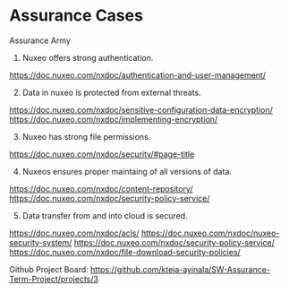 # Assurance Cases

Assurance Army

1. Nuxeo offers strong authentication.

https://doc.nuxeo.com/nxdoc/authentication-and-user-management/

2. Data in nuxeo is protected from external threats.

https://doc.nuxeo.com/nxdoc/sensitive-configuration-data-encryption/
https://doc.nuxeo.com/nxdoc/implementing-encryption/

3. Nuxeo has strong file permissions.

https://doc.nuxeo.com/nxdoc/security/#page-title

4. Nuxeos ensures proper maintaing of all versions of data.

https://doc.nuxeo.com/nxdoc/content-repository/
https://doc.nuxeo.com/nxdoc/security-policy-service/

5. Data transfer from and into cloud is secured.

https://doc.nuxeo.com/nxdoc/acls/
https://doc.nuxeo.com/nxdoc/nuxeo-security-system/
https://doc.nuxeo.com/nxdoc/security-policy-service/
https://doc.nuxeo.com/nxdoc/file-download-security-policies/


Github Project Board: https://github.com/kteja-ayinala/SW-Assurance-Term-Project/projects/3
